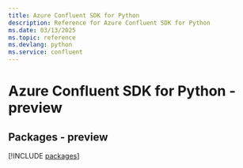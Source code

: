 ```yaml
---
title: Azure Confluent SDK for Python
description: Reference for Azure Confluent SDK for Python
ms.date: 03/13/2025
ms.topic: reference
ms.devlang: python
ms.service: confluent
---
```

# Azure Confluent SDK for Python - preview
## Packages - preview
[!INCLUDE [packages](confluent-index.md)]